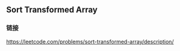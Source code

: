 ## Sort Transformed Array  
### 链接  
https://leetcode.com/problems/sort-transformed-array/description/